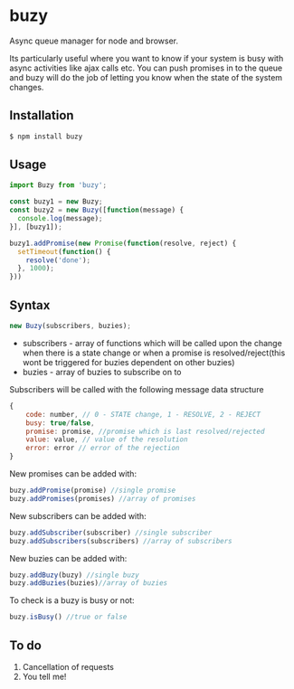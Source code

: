 # buzy
Async queue manager for node and browser.

Its particularly useful where you want to know if your system is busy with async activities like ajax calls etc. You can push promises in to the queue and buzy will do the job of letting you know when the state of the system changes.


## Installation
```bash
$ npm install buzy
```
## Usage
```javascript
import Buzy from 'buzy';

const buzy1 = new Buzy;
const buzy2 = new Buzy([function(message) {
  console.log(message);
}], [buzy1]);

buzy1.addPromise(new Promise(function(resolve, reject) {
  setTimeout(function() {
    resolve('done');
  }, 1000);
}))
```

## Syntax
```javascript
new Buzy(subscribers, buzies);
```
- subscribers - array of functions which will be called upon the change when there is a state change or when a promise is resolved/reject(this wont be triggered for buzies dependent on other buzies)
- buzies - array of buzies to subscribe on to

Subscribers will be called with the following message data structure
```javascript
{
    code: number, // 0 - STATE change, 1 - RESOLVE, 2 - REJECT
    busy: true/false,
    promise: promise, //promise which is last resolved/rejected
    value: value, // value of the resolution
    error: error // error of the rejection
}
```

New promises can be added with: 
```javascript
buzy.addPromise(promise) //single promise
buzy.addPromises(promises) //array of promises
```
New subscribers can be added with: 
```javascript
buzy.addSubscriber(subscriber) //single subscriber
buzy.addSubscribers(subscribers) //array of subscribers
```
New buzies can be added with: 
```javascript
buzy.addBuzy(buzy) //single buzy
buzy.addBuzies(buzies)//array of buzies
```

To check is a buzy is busy or not:
```javascript
buzy.isBusy() //true or false
```

## To do
1) Cancellation of requests
2) You tell me!